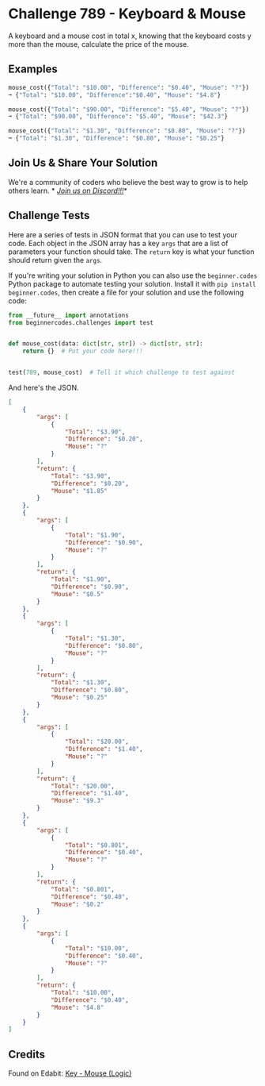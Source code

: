 # Challenge 789 - Keyboard & Mouse

A keyboard and a mouse cost in total x, knowing that the keyboard costs y more than the mouse, calculate the price of the mouse.

## Examples
```python
mouse_cost({"Total": "$10.00", "Difference": "$0.40", "Mouse": "?"})
➞ {"Total": "$10.00", "Difference":"$0.40", "Mouse": "$4.8"}

mouse_cost({"Total": "$90.00", "Difference": "$5.40", "Mouse": "?"})
➞ {"Total": "$90.00", "Difference": "$5.40", "Mouse": "$42.3"}

mouse_cost({"Total": "$1.30", "Difference": "$0.80", "Mouse": "?"})
➞ {"Total": "$1.30", "Difference": "$0.80", "Mouse": "$0.25"}
```
## Join Us & Share Your Solution

We're a community of coders who believe the best way to grow is to help others learn. *
*[Join us on Discord!!!](https://discord.gg/sfHykntuGy)**

## Challenge Tests

Here are a series of tests in JSON format that you can use to test your code. Each object in the JSON array has a
key `args` that are a list of parameters your function should take. The `return` key is what your function should return
given the `args`.

If you're writing your solution in Python you can also use the `beginner.codes` Python package to automate testing your
solution. Install it with `pip install beginner.codes`, then create a file for your solution and use the following code:

```python
from __future__ import annotations
from beginnercodes.challenges import test


def mouse_cost(data: dict[str, str]) -> dict[str, str]:
    return {}  # Put your code here!!!


test(789, mouse_cost)  # Tell it which challenge to test against
```

And here's the JSON.

```json
[
    {
        "args": [
            {
                "Total": "$3.90",
                "Difference": "$0.20",
                "Mouse": "?"
            }
        ],
        "return": {
            "Total": "$3.90",
            "Difference": "$0.20",
            "Mouse": "$1.85"
        }
    },
    {
        "args": [
            {
                "Total": "$1.90",
                "Difference": "$0.90",
                "Mouse": "?"
            }
        ],
        "return": {
            "Total": "$1.90",
            "Difference": "$0.90",
            "Mouse": "$0.5"
        }
    },
    {
        "args": [
            {
                "Total": "$1.30",
                "Difference": "$0.80",
                "Mouse": "?"
            }
        ],
        "return": {
            "Total": "$1.30",
            "Difference": "$0.80",
            "Mouse": "$0.25"
        }
    },
    {
        "args": [
            {
                "Total": "$20.00",
                "Difference": "$1.40",
                "Mouse": "?"
            }
        ],
        "return": {
            "Total": "$20.00",
            "Difference": "$1.40",
            "Mouse": "$9.3"
        }
    },
    {
        "args": [
            {
                "Total": "$0.801",
                "Difference": "$0.40",
                "Mouse": "?"
            }
        ],
        "return": {
            "Total": "$0.801",
            "Difference": "$0.40",
            "Mouse": "$0.2"
        }
    },
    {
        "args": [
            {
                "Total": "$10.00",
                "Difference": "$0.40",
                "Mouse": "?"
            }
        ],
        "return": {
            "Total": "$10.00",
            "Difference": "$0.40",
            "Mouse": "$4.8"
        }
    }
]
```

## Credits

Found on Edabit: [Key - Mouse (Logic)](https://edabit.com/challenge/vC7vwZdPAYqkcFH7J)
